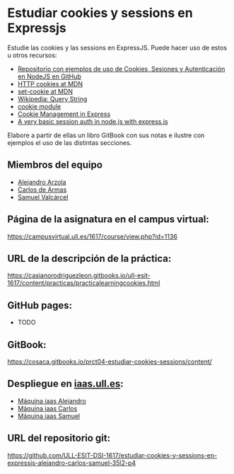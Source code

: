 # Estudiar cookies y sessions en Expressjs

Estudie las cookies y las sessions en ExpressJS. Puede hacer uso de estos u otros recursos:

* [Repositorio con ejemplos de uso de Cookies, Sesiones y Autenticación en NodeJS en GitHub](https://github.com/ULL-ESIT-DSI-1617/express-cookies-examples)
* [HTTP cookies at MDN](https://developer.mozilla.org/en-US/docs/Web/HTTP/Cookies)
* [set-cookie at MDN](https://developer.mozilla.org/en-US/docs/Web/HTTP/Headers/Set-Cookie)
* [Wikipedia: Query String](https://en.wikipedia.org/wiki/Query_string)
* [cookie module](https://www.npmjs.com/package/cookie)
* [Cookie Management in Express](https://www.codementor.io/noddy/cookie-management-in-express-js-du107rmna)
* [A very basic session auth in node.js with express.js](http://www.codexpedia.com/node-js/a-very-basic-session-auth-in-node-js-with-express-js/)

Elabore a partir de ellas un libro GitBook con sus notas e ilustre con ejemplos el uso de las distintas secciones.

## Miembros del equipo

* [Alejandro Arzola](http://aleag.github.io)
* [Carlos de Armas](http://alu0100816167.github.io)
* [Samuel Valcárcel](http://cosaca.github.io)

## Página de la asignatura en el campus virtual:

https://campusvirtual.ull.es/1617/course/view.php?id=1136

## URL de la descripción de la práctica:

https://casianorodriguezleon.gitbooks.io/ull-esit-1617/content/practicas/practicalearningcookies.html

## GitHub pages:

* TODO

## GitBook:

https://cosaca.gitbooks.io/prct04-estudiar-cookies-sessions/content/

## Despliegue en [iaas.ull.es](iaas.ull.es):

* [Máquina iaas Alejandro](http://10.6.128.77:8090/)
* [Máquina iaas Carlos](http://10.6.129.242:8090/)
* [Máquina iaas Samuel](http://10.6.128.137:8090/)

## URL del repositorio git:

https://github.com/ULL-ESIT-DSI-1617/estudiar-cookies-y-sessions-en-expressjs-alejandro-carlos-samuel-35l2-p4
